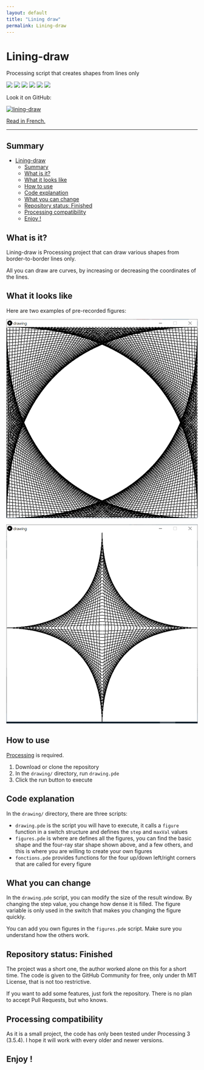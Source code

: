 ```yaml
---
layout: default
title: "Lining draw"
permalink: Lining-draw
---
```


# Lining-draw
Processing script that creates shapes from lines only

![](https://img.shields.io/badge/status-Finished-green) ![](https://img.shields.io/github/license/Relex12/Lining-draw) ![](https://img.shields.io/github/repo-size/Relex12/Lining-draw) ![](https://img.shields.io/github/languages/top/Relex12/Lining-draw) ![](https://img.shields.io/github/last-commit/Relex12/Lining-draw) ![](https://img.shields.io/github/stars/Relex12/Lining-draw)



Look it on GitHub:

[![lining-draw](https://github-readme-stats.vercel.app/api/pin/?username=Relex12&repo=lining-draw)](https://github.com/Relex12/lining-draw)

[Read in French.](https://relex12.github.io/fr/Lining-draw)


---

## Summary

* [Lining-draw](#lining-draw)
    * [Summary](#summary)
    * [What is it?](#what-is-it)
    * [What it looks like](#what-it-looks-like)
    * [How to use](#how-to-use)
    * [Code explanation](#code-explanation)
    * [What you can change](#what-you-can-change)
    * [Repository status: Finished](#repository-status:-finished)
    * [Processing compatibility](#processing-compatibility)
    * [Enjoy !](#enjoy-)

<!-- table of contents created by Adrian Bonnet, see https://github.com/Relex12/Markdown-Table-of-Contents for more -->

## What is it?

Lining-draw is Processing project that can draw various shapes from border-to-border lines only.

All you can draw are curves, by increasing or decreasing the coordinates of the lines.

## What it looks like

Here are two examples of pre-recorded figures:

![Capture1](https://raw.githubusercontent.com/Relex12/Lining-draw/master/img/Capture1.PNG)

![Capture2](https://raw.githubusercontent.com/Relex12/Lining-draw/master/img/Capture2.PNG)

## How to use

[Processing](https://processing.org/) is required.

1. Download or clone the repository
2. In the `drawing/` directory, run `drawing.pde`
3. Click the run button to execute

## Code explanation

In the `drawing/` directory, there are three scripts:

* `drawing.pde` is the script you will have to execute, it calls a `figure` function in a switch structure and defines the `step` and `maxVal` values
* `figures.pde` is where are defines all the figures, you can find the basic shape and the four-ray star shape shown above, and a few others, and this is where you are willing to create your own figures
* `fonctions.pde` provides functions for the four up/down left/right corners that are called for every figure

## What you can change

In the `drawing.pde` script, you can modify the size of the result window.  By changing the step value, you change how dense it is filled. The figure variable is only used in the switch that makes you changing the figure quickly.

You can add you own figures in the `figures.pde` script. Make sure you understand how the others work.

## Repository status: Finished

The project was a short one, the author worked alone on this for a short time. The code is given to the GitHub Community for free, only under th MIT License, that is not too restrictive.

If you want to add some features, just fork the repository. There is no plan to accept Pull Requests, but who knows.

## Processing compatibility

As it is a small project, the code has only been tested under Processing 3 (3.5.4). I hope it will work with every older and newer versions.

## Enjoy !
